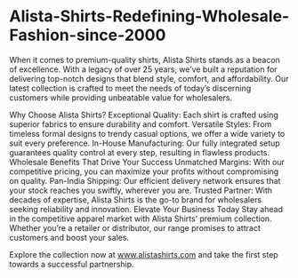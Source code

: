 # Alista-Shirts-Redefining-Wholesale-Fashion-since-2000
When it comes to premium-quality shirts, Alista Shirts stands as a beacon of excellence. With a legacy of over 25 years, we’ve built a reputation for delivering top-notch designs that blend style, comfort, and affordability. Our latest collection is crafted to meet the needs of today’s discerning customers while providing unbeatable value for wholesalers.

Why Choose Alista Shirts?
Exceptional Quality: Each shirt is crafted using superior fabrics to ensure durability and comfort.
Versatile Styles: From timeless formal designs to trendy casual options, we offer a wide variety to suit every preference.
In-House Manufacturing: Our fully integrated setup guarantees quality control at every step, resulting in flawless products.
Wholesale Benefits That Drive Your Success
Unmatched Margins: With our competitive pricing, you can maximize your profits without compromising on quality.
Pan-India Shipping: Our efficient delivery network ensures that your stock reaches you swiftly, wherever you are.
Trusted Partner: With decades of expertise, Alista Shirts is the go-to brand for wholesalers seeking reliability and innovation.
Elevate Your Business Today
Stay ahead in the competitive apparel market with Alista Shirts’ premium collection. Whether you’re a retailer or distributor, our range promises to attract customers and boost your sales.

Explore the collection now at www.alistashirts.com and take the first step towards a successful partnership.
